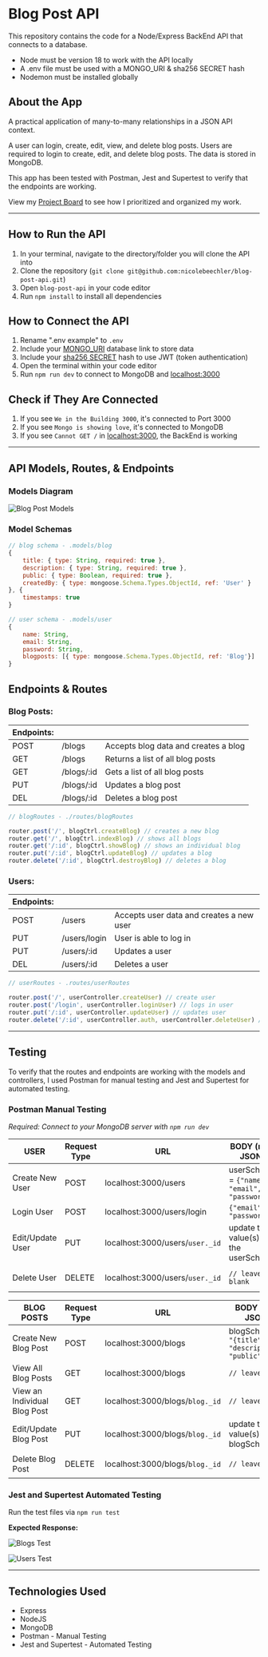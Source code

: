 # Blog Post API

This repository contains the code for a Node/Express BackEnd API that connects to a database.

* Node must be version 18 to work with the API locally
* A .env file must be used with a MONGO_URI & sha256 SECRET hash
* Nodemon must be installed globally

## About the App

A practical application of many-to-many relationships in a JSON API context. 

A user can login, create, edit, view, and delete blog posts. Users are required to login to create, edit, and delete blog posts. The data is stored in MongoDB.

This app has been tested with Postman, Jest and Supertest to verify that the endpoints are working.

View my [Project Board](https://github.com/users/nicolebeechler/projects/2/views/1) to see how I prioritized and organized my work.

---

## How to Run the API

1. In your terminal, navigate to the directory/folder you will clone the API into
2. Clone the repository (`git clone git@github.com:nicolebeechler/blog-post-api.git`)
3. Open `blog-post-api` in your code editor
4. Run `npm install` to install all dependencies

## How to Connect the API

1. Rename ".env example" to `.env`
2. Include your [MONGO_URI](https://www.mongodb.com/atlas/database) database link to store data
3. Include your [sha256 SECRET](https://emn178.github.io/online-tools/sha256.html) hash to use JWT (token authentication)
4. Open the terminal within your code editor
5. Run `npm run dev` to connect to MongoDB and [localhost:3000](https://localhost:3000/)

## Check if They Are Connected

1. If you see `We in the Building 3000`, it's connected to Port 3000
2. If you see `Mongo is showing love`, it's connected to MongoDB
3. If you see `Cannot GET /` in [localhost:3000](https://localhost:3000/), the BackEnd is working

---

## API Models, Routes, & Endpoints

### Models Diagram 

![Blog Post Models](https://i.imgur.com/yXggv2K.png)

### Model Schemas

```js
// blog schema - .models/blog
{
    title: { type: String, required: true }, 
    description: { type: String, required: true }, 
    public: { type: Boolean, required: true }, 
    createdBy: { type: mongoose.Schema.Types.ObjectId, ref: 'User' }
}, {
    timestamps: true
}
```

```js
// user schema - .models/user
{
    name: String,
    email: String, 
    password: String, 
    blogposts: [{ type: mongoose.Schema.Types.ObjectId, ref: 'Blog'}]
}
```

## Endpoints & Routes

### Blog Posts:

| Endpoints: |  |  |
| ---- | ---- | ---- |
| POST | /blogs | Accepts blog data and creates a blog |
| GET | /blogs | Returns a list of all blog posts |
| GET | /blogs/:id | Gets a list of all blog posts |
| PUT | /blogs/:id | Updates a blog post |
| DEL | /blogs/:id | Deletes a blog post |

```js
// blogRoutes - ./routes/blogRoutes

router.post('/', blogCtrl.createBlog) // creates a new blog
router.get('/', blogCtrl.indexBlog) // shows all blogs
router.get('/:id', blogCtrl.showBlog) // shows an individual blog
router.put('/:id', blogCtrl.updateBlog) // updates a blog
router.delete('/:id', blogCtrl.destroyBlog) // deletes a blog
```
### Users:

| Endpoints: |  |  |
| ---- | ---- | ---- |
| POST | /users | Accepts user data and creates a new user |
| PUT | /users/login | User is able to log in |
| PUT | /users/:id | Updates a user |
| DEL | /users/:id | Deletes a user |

```js
// userRoutes - .routes/userRoutes

router.post('/', userController.createUser) // create user
router.post('/login', userController.loginUser) // logs in user
router.put('/:id', userController.updateUser) // updates user
router.delete('/:id', userController.auth, userController.deleteUser) // deletes a user
```

---

## Testing

To verify that the routes and endpoints are working with the models and controllers, I used Postman for manual testing and Jest and Supertest for automated testing. 

### Postman Manual Testing

_Required: Connect to your MongoDB server with `npm run dev`_

| USER | Request Type | URL | BODY (raw, JSON) | Auth Token | Expected Response |
| ---- | ---- | ---- | ---- | ---- | ---- |
| Create New User | POST | localhost:3000/users | userSchema = `{"name", "email", "password")` | No |  |
| Login User | POST | localhost:3000/users/login | `{"email", "password"}` | Yes |  |
| Edit/Update User | PUT | localhost:3000/users/`user._id` | update the value(s) in the userSchema | Yes |  |
| Delete User | DELETE | localhost:3000/users/`user._id` | `// leave blank` | Yes | `"message": "User deleted"` |

| BLOG POSTS | Request Type | URL | BODY (raw, JSON) | Auth Token | Expected Response |
| ---- | ---- | ---- | ---- | ---- | ---- |
| Create New Blog Post | POST | localhost:3000/blogs | blogSchema = `"{title", "description", "public"}` | Yes |  |
| View All Blog Posts | GET | localhost:3000/blogs | `// leave blank` | No |  |
| View an Individual Blog Post | GET | localhost:3000/blogs/`blog._id` | `// leave blank` | No |  |
| Edit/Update Blog Post | PUT | localhost:3000/blogs/`blog._id` | update the value(s) in the blogSchema | Yes |  |
| Delete Blog Post | DELETE | localhost:3000/blogs/`blog._id` | `// leave blank` | Yes | `"message": "Blog post deleted"` |

### Jest and Supertest Automated Testing

Run the test files via `npm run test`

**Expected Response:** 

![Blogs Test](https://i.imgur.com/lUvDcqB.png)

![Users Test](https://i.imgur.com/2b1HQ1E.png)

---

## Technologies Used

* Express
* NodeJS
* MongoDB
* Postman - Manual Testing
* Jest and Supertest - Automated Testing